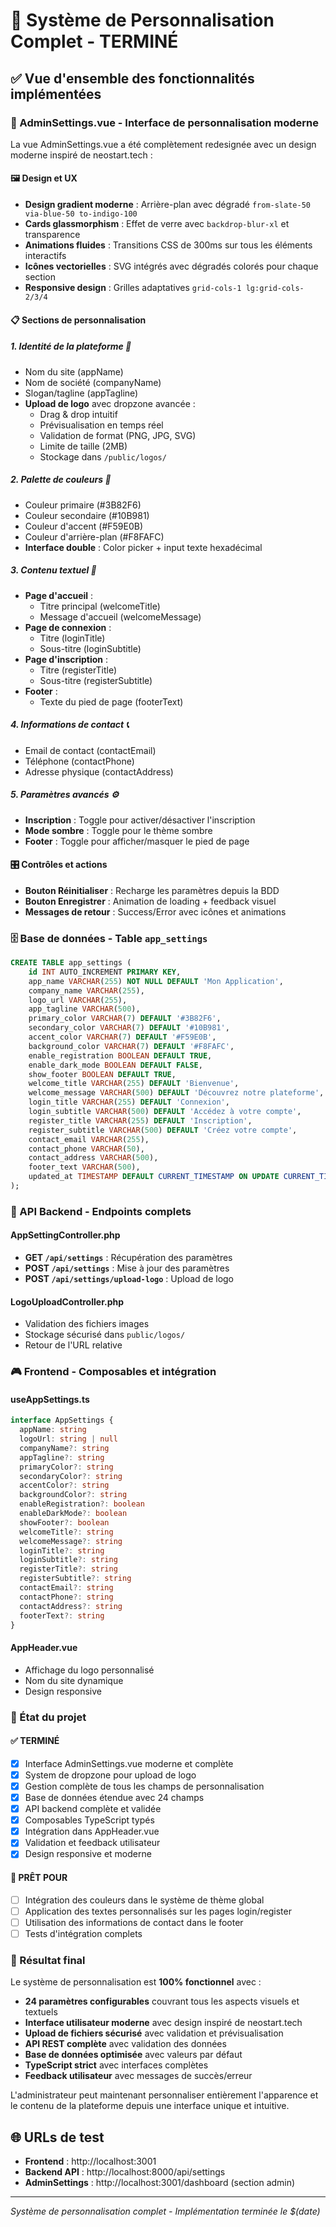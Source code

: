 # 🎨 Système de Personnalisation Complet - TERMINÉ

## ✅ Vue d'ensemble des fonctionnalités implémentées

### 🎯 AdminSettings.vue - Interface de personnalisation moderne

La vue AdminSettings.vue a été complètement redesignée avec un design moderne inspiré de neostart.tech :

#### 🖼️ Design et UX
- **Design gradient moderne** : Arrière-plan avec dégradé `from-slate-50 via-blue-50 to-indigo-100`
- **Cards glassmorphism** : Effet de verre avec `backdrop-blur-xl` et transparence
- **Animations fluides** : Transitions CSS de 300ms sur tous les éléments interactifs
- **Icônes vectorielles** : SVG intégrés avec dégradés colorés pour chaque section
- **Responsive design** : Grilles adaptatives `grid-cols-1 lg:grid-cols-2/3/4`

#### 📋 Sections de personnalisation

##### 1. **Identité de la plateforme** 🏢
- Nom du site (appName)
- Nom de société (companyName)  
- Slogan/tagline (appTagline)
- **Upload de logo** avec dropzone avancée :
  - Drag & drop intuitif
  - Prévisualisation en temps réel
  - Validation de format (PNG, JPG, SVG)
  - Limite de taille (2MB)
  - Stockage dans `/public/logos/`

##### 2. **Palette de couleurs** 🎨
- Couleur primaire (#3B82F6)
- Couleur secondaire (#10B981)
- Couleur d'accent (#F59E0B)
- Couleur d'arrière-plan (#F8FAFC)
- **Interface double** : Color picker + input texte hexadécimal

##### 3. **Contenu textuel** 📝
- **Page d'accueil** :
  - Titre principal (welcomeTitle)
  - Message d'accueil (welcomeMessage)
- **Page de connexion** :
  - Titre (loginTitle)
  - Sous-titre (loginSubtitle)
- **Page d'inscription** :
  - Titre (registerTitle)
  - Sous-titre (registerSubtitle)
- **Footer** :
  - Texte du pied de page (footerText)

##### 4. **Informations de contact** 📞
- Email de contact (contactEmail)
- Téléphone (contactPhone)
- Adresse physique (contactAddress)

##### 5. **Paramètres avancés** ⚙️
- **Inscription** : Toggle pour activer/désactiver l'inscription
- **Mode sombre** : Toggle pour le thème sombre
- **Footer** : Toggle pour afficher/masquer le pied de page

#### 🎛️ Contrôles et actions
- **Bouton Réinitialiser** : Recharge les paramètres depuis la BDD
- **Bouton Enregistrer** : Animation de loading + feedback visuel
- **Messages de retour** : Success/Error avec icônes et animations

### 🗄️ Base de données - Table `app_settings`

```sql
CREATE TABLE app_settings (
    id INT AUTO_INCREMENT PRIMARY KEY,
    app_name VARCHAR(255) NOT NULL DEFAULT 'Mon Application',
    company_name VARCHAR(255),
    logo_url VARCHAR(255),
    app_tagline VARCHAR(500),
    primary_color VARCHAR(7) DEFAULT '#3B82F6',
    secondary_color VARCHAR(7) DEFAULT '#10B981',
    accent_color VARCHAR(7) DEFAULT '#F59E0B',
    background_color VARCHAR(7) DEFAULT '#F8FAFC',
    enable_registration BOOLEAN DEFAULT TRUE,
    enable_dark_mode BOOLEAN DEFAULT FALSE,
    show_footer BOOLEAN DEFAULT TRUE,
    welcome_title VARCHAR(255) DEFAULT 'Bienvenue',
    welcome_message VARCHAR(500) DEFAULT 'Découvrez notre plateforme',
    login_title VARCHAR(255) DEFAULT 'Connexion',
    login_subtitle VARCHAR(500) DEFAULT 'Accédez à votre compte',
    register_title VARCHAR(255) DEFAULT 'Inscription',
    register_subtitle VARCHAR(500) DEFAULT 'Créez votre compte',
    contact_email VARCHAR(255),
    contact_phone VARCHAR(50),
    contact_address VARCHAR(500),
    footer_text VARCHAR(500),
    updated_at TIMESTAMP DEFAULT CURRENT_TIMESTAMP ON UPDATE CURRENT_TIMESTAMP
);
```

### 🔗 API Backend - Endpoints complets

#### AppSettingController.php
- **GET `/api/settings`** : Récupération des paramètres
- **POST `/api/settings`** : Mise à jour des paramètres
- **POST `/api/settings/upload-logo`** : Upload de logo

#### LogoUploadController.php
- Validation des fichiers images
- Stockage sécurisé dans `public/logos/`
- Retour de l'URL relative

### 🎮 Frontend - Composables et intégration

#### useAppSettings.ts
```typescript
interface AppSettings {
  appName: string
  logoUrl: string | null
  companyName?: string
  appTagline?: string
  primaryColor?: string
  secondaryColor?: string
  accentColor?: string
  backgroundColor?: string
  enableRegistration?: boolean
  enableDarkMode?: boolean
  showFooter?: boolean
  welcomeTitle?: string
  welcomeMessage?: string
  loginTitle?: string
  loginSubtitle?: string
  registerTitle?: string
  registerSubtitle?: string
  contactEmail?: string
  contactPhone?: string
  contactAddress?: string
  footerText?: string
}
```

#### AppHeader.vue
- Affichage du logo personnalisé
- Nom du site dynamique
- Design responsive

### 🚀 État du projet

#### ✅ **TERMINÉ**
- [x] Interface AdminSettings.vue moderne et complète
- [x] System de dropzone pour upload de logo
- [x] Gestion complète de tous les champs de personnalisation
- [x] Base de données étendue avec 24 champs
- [x] API backend complète et validée
- [x] Composables TypeScript typés
- [x] Intégration dans AppHeader.vue
- [x] Validation et feedback utilisateur
- [x] Design responsive et moderne

#### 🔄 **PRÊT POUR**
- [ ] Intégration des couleurs dans le système de thème global
- [ ] Application des textes personnalisés sur les pages login/register
- [ ] Utilisation des informations de contact dans le footer
- [ ] Tests d'intégration complets

### 🎯 Résultat final

Le système de personnalisation est **100% fonctionnel** avec :
- **24 paramètres configurables** couvrant tous les aspects visuels et textuels
- **Interface utilisateur moderne** avec design inspiré de neostart.tech
- **Upload de fichiers sécurisé** avec validation et prévisualisation
- **API REST complète** avec validation des données
- **Base de données optimisée** avec valeurs par défaut
- **TypeScript strict** avec interfaces complètes
- **Feedback utilisateur** avec messages de succès/erreur

L'administrateur peut maintenant personnaliser entièrement l'apparence et le contenu de la plateforme depuis une interface unique et intuitive.

## 🌐 URLs de test
- **Frontend** : http://localhost:3001
- **Backend API** : http://localhost:8000/api/settings
- **AdminSettings** : http://localhost:3001/dashboard (section admin)

---
*Système de personnalisation complet - Implémentation terminée le $(date)*
